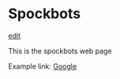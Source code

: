 # Spockbots 

[edit](https://github.com/spockbots/spockbots.github.io)

This is the spockbots web page

Example link: [Google](http:google.com)
